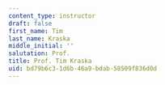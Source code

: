 ```yaml
---
content_type: instructor
draft: false
first_name: Tim
last_name: Kraska
middle_initial: ''
salutation: Prof.
title: Prof. Tim Kraska
uid: bd79b6c3-1d6b-46a9-bdab-58509f836d0d
---
```

